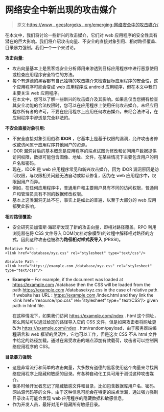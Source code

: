 # 网络安全中新出现的攻击媒介

> 原文:[https://www . geesforgeks . org/emerging-网络安全中的攻击媒介/](https://www.geeksforgeeks.org/emerging-attack-vectors-in-cyber-security/)

在本文中，我们将讨论一些新兴的攻击媒介，它们对 web 应用程序的安全性具有潜在的巨大影响。我们将介绍攻击向量、不安全的直接对象引用、相对路径覆盖、目录暴力强制。我们一个一个来讨论。

**攻击向量:**

*   攻击向量基本上是黑客或安全分析师用来渗透到目标应用程序中进行恶意使用或检查应用程序安全特性的方法。
*   每个有道德的黑客都有自己独特的攻击媒介来检查目标应用程序的安全性，这个应用程序可能会变成 web 应用程序或 android 应用程序，但在本文中我们主要关注 web 应用程序。
*   在本文中，您可以了解一些新兴的攻击媒介及其影响。如果且仅当您拥有检查其安全功能的合法权限时，您可以在应用程序上使用任何攻击媒介。未经应用程序所有者的许可，不要在应用程序上应用任何攻击媒介。未经合法许可，在应用程序中渗透是完全非法的。

**不安全直接对象引用:**

*   不安全直接对象引用俗称 **IDOR** ，它基本上是基于权限的漏洞，允许攻击者修改或访问属于应用程序其他用户的资源。
*   IDOR 漏洞背后的基本概念是应用程序的端点试图为修改和访问用户数据提供访问权限，数据可能包含图像、地址、文件，在某些情况下主要包含用户的用户名和密码。
*   现在，IDOR 是 web 应用程序常见和新兴攻击媒介，因为 IDOR 漏洞原因是访问权限，与权限相关问题无法自动或默认修复，因为在 web 应用程序中，权限因用户而异。
*   例如，在任何应用程序中，普通用户和主要用户具有不同的访问权限，普通用户和管理员具有不同的数据修改权限。
*   基本上这类漏洞无处不在，事实上是如此的普遍，以至于大部分的 web 应用都受此影响。

**相对路径覆盖:**

*   安全研究员加雷斯·海耶斯发现了新的攻击向量，即相对路径覆盖。RPO 利用浏览器在将 CSS 文件导入 DOM(文档对象模型)的过程中解释相对路径的方式，因此这种攻击也被称为**路径相对样式表导入** (PRSSI)。

```
Relative Path -
<link href="database/xyz.css" rel="stylesheet" type="text/css"/>
```

```
Absolute Path -
<link href="https://example.com /database/xyz.css" rel="stylesheet" type="text/css"/>
```

*   **Example –**
    For example, if the document was loaded at https://example.com /database then the CSS will be loaded from the path https://example.com /database/xyz.css in the case of relative path. If website has URL : https://example.com /index.html and they link the <link href=”resource/rpo.css” rel=”stylesheet” type=” text/CSS”/> given path in html file. 

    在这种情况下，如果我们访问 https://example.com/index . html 这个网址，那么网站可以通过给定的路径导入它的 CSS 文件，但是如果攻击者将网址更改为 https://example.com/index . htm/random/payload，由于服务器端编程语言和 web 框架的灵活性，它也可以工作，但是这次 CSS 不从 html 文件中给定的路径加载。通过在易受攻击的端点添加有效载荷，攻击者可以控制网络应用程序的 CSS。

**目录暴力强制:**

*   这是非常流行和简单的攻击向量，大多数有道德的黑客使用这个向量来寻找网络应用程序上隐藏和敏感的目录。有各种自动化工具可用于测试这种攻击媒介。
*   很多时候开发者忘记了隐藏敏感文件和目录，比如包含数据库用户名、密码、网站源代码等的文件。由于这种信息可能会在特定的端点泄漏，通过强力强制目录攻击可能会发现 web 应用程序的隐藏数据和敏感信息。
*   作为开发人员，最好对用户隐藏所有敏感目录。